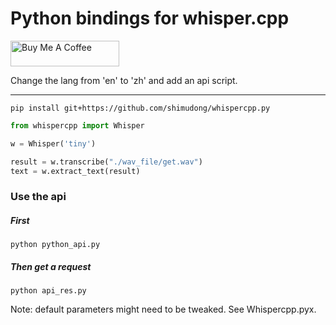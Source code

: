 Python bindings for whisper.cpp
===============================

<a href="https://www.buymeacoffee.com/lukeFxC" target="_blank"><img src="https://cdn.buymeacoffee.com/buttons/default-orange.png" alt="Buy Me A Coffee" height="41" width="174"></a>

Change the lang from 'en' to 'zh' and add an api script. 

---
`pip install git+https://github.com/shimudong/whispercpp.py`

```python
from whispercpp import Whisper

w = Whisper('tiny')

result = w.transcribe("./wav_file/get.wav")
text = w.extract_text(result)
```

### Use the api 

##### First

```
python python_api.py
```
##### Then get a request
```
python api_res.py
```

Note: default parameters might need to be tweaked.
See Whispercpp.pyx.
